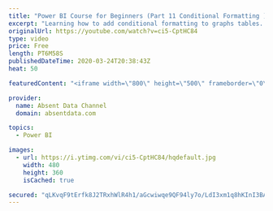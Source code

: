 ```yaml
---
title: "Power BI Course for Beginners (Part 11 Conditional Formatting )"
excerpt: "Learning how to add conditional formatting to graphs tables. Utilize colors and icons to deliver quick insights"
originalUrl: https://youtube.com/watch?v=ci5-CptHC84
type: video
price: Free
length: PT6M58S
publishedDateTime: 2020-03-24T20:38:43Z
heat: 50

featuredContent: "<iframe width=\"800\" height=\"500\" frameborder=\"0\" src=\"https://www.youtube.com/embed/ci5-CptHC84\" allow=\"accelerometer; autoplay; encrypted-media; gyroscope; picture-in-picture\" allowfullscreen></iframe>"

provider:
  name: Absent Data Channel
  domain: absentdata.com

topics:
  - Power BI

images:
  - url: https://i.ytimg.com/vi/ci5-CptHC84/hqdefault.jpg
    width: 480
    height: 360
    isCached: true

secured: "qLKvqF9tErfk8J2TRxhWlR4h1/aGcwiwqe9QF94ly7o/LdI3xm1q8hKInI3BA0pMS/Q2PJfUF0OcQMXrvJiDfuOoJaptP87doBlebtDypWCOmA7hqPoAe0s7/ssFL10qZM4POIhyu2dCMjsfp/Znz4G7lgV75z1if/Iah16Oeg1OtOSDDou2gBU8613QZwR9OvvVWcSrQF8xDmBVXm6CltSgkdGYUwYVAImxYTFZRDkV60/Jchey822jXMfWiwQIVLahEb3iIkCD8pQtHG1L5aXTg4VG3Azz4bqqECxPzd8JI5DSMOiwAzWLIfnvuEYttlvJk3F2QajO7r5iVZlbTgg1K9LpMwhEwJg1NmeMpjnHyIlJmXVqXeFTW8supR0XqzHLKZuahfBhDRFU4pS6KEBmysafMv+9SQ1ZqPYD2Xo=;4IFG4nGuME7v+0wUDddVhw=="
---
```


